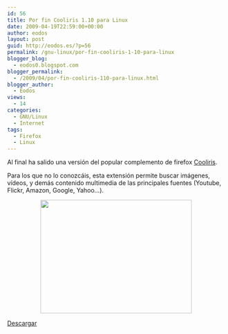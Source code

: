 ```yaml
---
id: 56
title: Por fin Cooliris 1.10 para Linux
date: 2009-04-19T22:59:00+00:00
author: eodos
layout: post
guid: http://eodos.es/?p=56
permalink: /gnu-linux/por-fin-cooliris-1-10-para-linux
blogger_blog:
  - eodos0.blogspot.com
blogger_permalink:
  - /2009/04/por-fin-cooliris-110-para-linux.html
blogger_author:
  - Eodos
views:
  - 14
categories:
  - GNU/Linux
  - Internet
tags:
  - Firefox
  - Linux
---
```

Al final ha salido una versión del popular complemento de firefox [Cooliris](http://cooliris.com/).

Para los que no lo conozcáis, esta extensión permite buscar imágenes, vídeos, y demás contenido multimedia de las principales fuentes (Youtube, Flickr, Amazon, Google, Yahoo&#8230;).

<a href="https://i2.wp.com/1.bp.blogspot.com/_H4ctsPRjMs8/SeuTMHG3CqI/AAAAAAAAACA/oXzCCJKAgf4/s1600-h/phpvOfXVPPM.jpg" data-rel="lightbox-0" title=""><img id="BLOGGER_PHOTO_ID_5326512820571277986" style="display: block; margin: 0px auto 10px; text-align: center; cursor: hand; width: 350px; height: 262px;" src="https://i0.wp.com/1.bp.blogspot.com/_H4ctsPRjMs8/SeuTMHG3CqI/AAAAAAAAACA/oXzCCJKAgf4/s400/phpvOfXVPPM.jpg" alt="" border="0" data-recalc-dims="1" /></a>

[Descargar](http://cooliris.com)